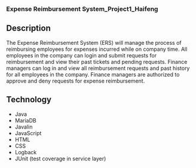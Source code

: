 ### Expense Reimbursement System_Project1_Haifeng


## Description 
The Expense Reimbursement System (ERS) will manage the process of reimbursing employees for expenses incurred while on company time. All employees in the company can login and submit requests for reimbursement and view their past tickets and pending requests. Finance managers can log in and view all reimbursement requests and past history for all employees in the company. Finance managers are authorized to approve and deny requests for expense reimbursement.

## Technology 

- Java
- MariaDB
- Javalin
- JavaScript
- HTML
- CSS
- Logback
- JUnit (test coverage in service layer)